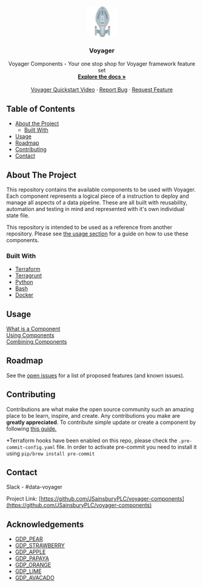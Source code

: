 <!--
*** Thanks for checking out this README Template. If you have a suggestion that would
*** make this better, please fork the repo and create a pull request or simply open
*** an issue with the tag "enhancement".
*** Thanks again! Now go create something AMAZING! :D
***
***
***
*** To avoid retyping too much info. Do a search and replace for the following:
*** JSainsburyPLC, voyager-components
-->

<!-- PROJECT SHIELDS -->
<!--
*** I'm using markdown "reference style" links for readability.
*** Reference links are enclosed in brackets [ ] instead of parentheses ( ).
*** See the bottom of this document for the declaration of the reference variables
*** for contributors-url, forks-url, etc. This is an optional, concise syntax you may use.
*** https://www.markdownguide.org/basic-syntax/#reference-style-links
-->

<!-- PROJECT LOGO -->
<br />
<p align="center">
  <a href="https://github.com/JSainsburyPLC/voyager-components">
    <img src="docs/images/logo.png" alt="Logo" width="80" height="80">
  </a>

  <h3 align="center">Voyager</h3>

  <p align="center">
    Voyager Components - Your one stop shop for Voyager framework feature set
    <br />
    <a href="https://github.com/JSainsburyPLC/voyager-components"><strong>Explore the docs »</strong></a>
    <br />
    <br />
    <a href="https://web.microsoftstream.com/video/662ea071-e4c2-415b-9c6a-17b934e1ad36">Voyager Quickstart Video</a>
    ·
    <a href="https://github.com/JSainsburyPLC/voyager-components/issues">Report Bug</a>
    ·
    <a href="https://github.com/JSainsburyPLC/voyager-components/issues">Request Feature</a>
  </p>
</p>

<!-- TABLE OF CONTENTS -->

## Table of Contents

- [About the Project](#about-the-project)
  - [Built With](#built-with)
- [Usage](#usage)
- [Roadmap](#roadmap)
- [Contributing](#contributing)
- [Contact](#contact)

<!-- ABOUT THE REPO -->

## About The Project

This repository contains the available components to be used with Voyager. Each
component represents a logical piece of a instruction to deploy and manage all
aspects of a data pipeline. These are all built with reusability, automation
and testing in mind and represented with it's own individual state file.

This repository is intended to be used as a reference from another repository.
Please see
[the usage
section](#usage)
for a guide on how to use these components.

### Built With

- [Terraform](https://www.terraform.io/)
- [Terragrunt](https://github.com/gruntwork-io/terragrunt)
- [Python](https://www.python.org/)
- [Bash](https://medium.com/sysf/bash-scripting-everything-you-need-to-know-about-bash-shell-programming-cd08595f2fba)
- [Docker](https://www.docker.com/)

<!-- EXAMPLE COMPONENT AND USAGE -->

## Usage

[What is a Component](docs/WHAT_IS_A_COMPONENT.md)
<br>
[Using Components](docs/USING_COMPONENTS.md)
<br>
[Combining Components](docs/COMBINING_COMPONENTS.md)

<!-- ROADMAP -->

## Roadmap

See the [open issues](https://github.com/JSainsburyPLC/voyager-components/issues) for a list of proposed features (and known issues).

<!-- CONTRIBUTING -->

## Contributing

Contributions are what make the open source community such an amazing place to
be learn, inspire, and create. Any contributions you make are **greatly
appreciated**. To contribute simple update or create a component by following
[this
guide.](docs/DEPLOYING_COMPONENTS.md)

\*Terraform hooks have been enabled on this repo, please check the `.pre-commit-config.yaml` file.
In order to activate pre-commit you need to install it using `pip/brew install pre-commit`

<!-- CONTACT -->

## Contact

Slack - #data-voyager

Project Link: [https://github.com/JSainsburyPLC/voyager-components](https://github.com/JSainsburyPLC/voyager-components)

<!-- ACKNOWLEDGEMENTS -->

## Acknowledgements

- [GDP_PEAR]()
- [GDP_STRAWBERRY]()
- [GDP_APPLE]()
- [GDP_PAPAYA]()
- [GDP_ORANGE]()
- [GDP_LIME]()
- [GDP_AVACADO]()
